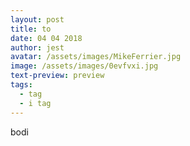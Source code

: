 ```yaml
---
layout: post
title: to
date: 04 04 2018
author: jest
avatar: /assets/images/MikeFerrier.jpg
image: /assets/images/0evfvxi.jpg
text-preview: preview
tags:
  - tag
  - i tag
---
```

bodi
